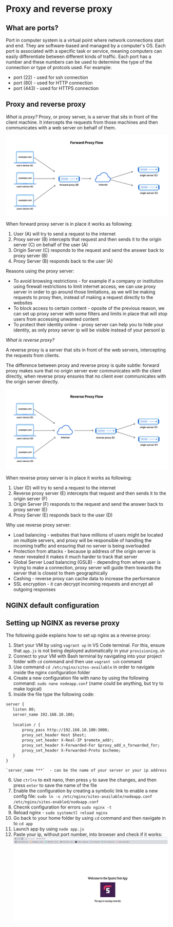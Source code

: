 # Proxy and reverse proxy

## What are ports?
Port in computer system is a virtual point where network connections start and end. They are software-based and managed by a computer's OS. 
Each port is associated with a specific task or service, meaning computers can easily differentiate between different kinds of traffic. 
Each port has a number and these numbers can be used to determine the type of the connection or type of protcols used. For example:

* port (22) - used for ssh connection
* port (80) - used for HTTP connection
* port (443) - used for HTTPS connection


## Proxy and reverse proxy

*What is proxy?*
Proxy, or proxy server, is a server that sits in front of the client machine. It intercepts the requests from those machines and then communicates with a web server on behalf of them.


![Forward Proxy Flow](resources/forward_proxy_flow.png)

When forward proxy server is in place it works as following:

1. User (A) will try to send a request to the internet
2. Proxy server (B) intercepts that request and then sends it to the origin server (C) on behalf of the user (A)
3. Origin Server (C) responds to the request and send the answer back to proxy server (B)
4. Proxy Server (B) responds back to the user (A)

Reasons using the proxy server:

* To avoid browsing restrictions - for example if a company or institution using firewall restrictions to limit internet access, we can use proxy server in order to go around those limitations, as we will be making requests to proxy then, instead of making a request directly to the websites
* To block access to certain content - oposite of the previous reason, we can set up proxy server with some filters and limits in place that will stop users from accessing unwanted content
* To protect their identity online - proxy server can help you to hide your identity, as only proxy server ip will be visible instead of your personl ip



*What is reverse proxy?*

A reverse proxy is a server that sits in front of the web servers, intercepting the requests from clients.

The difference between proxy and reverse proxy is quite subtle:
forward proxy makes sure that no origin server ever communicates with the client directly, when reverse proxy ensures that no client ever communicates with the origin server directly.

![Reverse Proxy Flow](resources/reverse_proxy_flow.png)


When reverse proxy server is in place it works as following:

1. User (D) will try to send a request to the internet
2. Reverse proxy server (E) intercepts that request and then sends it to the origin server (F)
3. Origin Server (F) responds to the request and send the answer back to proxy server (E)
4. Proxy Server (E) responds back to the user (D)

Why use reverse proxy server:
* Load balancing - websites that have millions of users might be located on multiple servers, and proxy will be responsible of handling the incoming traffic and ensuring that no server is being overloaded
* Protection from attacks - because ip address of the origin server is never revealed it makes it much harder to track that server
* Global Server Load balancing (GSLB) - depending from where user is trying to make a connection, proxy server will guide them towards the server that is closest to them geographically
* Cashing - reverse proxy can cache data to increase the performance
* SSL encryption - it can decrypt incoming requests and encrypt all outgoing responses


## NGINX default configuration



## Setting up NGINX as reverse proxy
The following guide explains how to set up nginx as a reverse proxy:

1. Start your VM by using `vagrant up` in VS Code terminal. For this, ensure that `app.js` is not being deployed automatically in your `provisioning.sh`
2. Connect to your VM with Bash terminal by navigating into your project folder with `cd` command and then use `vagrant ssh` command
3. Use command `cd /etc/nginx/sites-available` in order to navigate inside the nginx configuration folder
4. Create a new configuration file with nano by using the following command: `sudo nano nodeapp.conf` (name could be anything, but try to make logical)
5. Inside the file type the following code:

```
server {
   listen 80;
   server_name 192.168.10.100;

   location / {
       proxy_pass http://192.168.10.100:3000;
       proxy_set_header Host $host;
       proxy_set_header X-Real-IP $remote_addr;
       proxy_set_header X-Forwarded-For $proxy_add_x_forwarded_for;
       proxy_set_header X-Forwarded-Proto $scheme;
   }
}
```
    `server_name ***`  - can be the name of your server or your ip address

6. Use `ctrl+x` to exit nano, then press `y` to save the changes, and then press `enter` to save the name of the file
7. Enable the configuration by creating a symbolic link to enable a new config file:
`sudo ln -s /etc/nginx/sites-available/nodeapp.conf /etc/nginx/sites-enabled/nodeapp.conf`
8. Checnk configuration for errors `sudo nginx -t`
9. Reload nginx - `sudo systemctl reload nginx`
10. Go back to your home folder by using `cd` command and then navigate in to `cd app`
11. Launch app by using `node app.js`
12. Paste your ip, without port number, into browser and check if it works:
![Reverse Proxy Check](resources/reverse_proxy_check.JPG)


